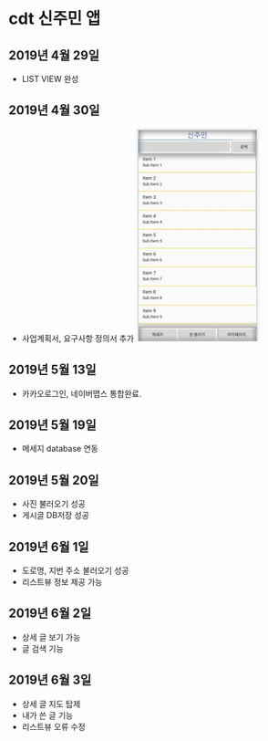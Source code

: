 # cdt 신주민 앱


## 2019년 4월 29일
- LIST VIEW 완성

## 2019년 4월 30일
- 사업계획서, 요구사항 정의서 추가
![listview](./screenshot/listview.JPG)



## 2019년 5월 13일
- 카카오로그인, 네이버맵스 통합완료.

## 2019년 5월 19일
- 메세지 database 연동

## 2019년 5월 20일
- 사진 불러오기 성공
- 게시글 DB저장 성공

## 2019년 6월 1일 
- 도로명, 지번 주소 불러오기 성공
- 리스트뷰 정보 제공 가능

## 2019년 6월 2일
- 상세 글 보기 가능
- 글 검색 기능

## 2019년 6월 3일
- 상세 글 지도 탑제
- 내가 쓴 글 기능
- 리스트뷰 오류 수정
